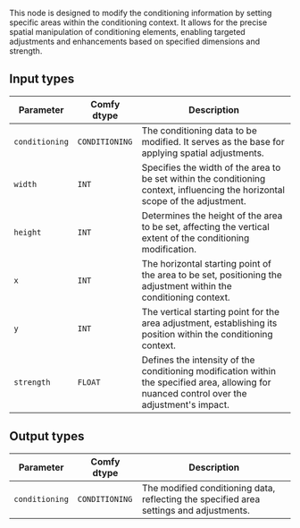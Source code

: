 This node is designed to modify the conditioning information by setting specific areas within the conditioning context. It allows for the precise spatial manipulation of conditioning elements, enabling targeted adjustments and enhancements based on specified dimensions and strength.

## Input types

| Parameter | Comfy dtype | Description |
|-----------|-------------|-------------|
| `conditioning` | `CONDITIONING` | The conditioning data to be modified. It serves as the base for applying spatial adjustments. |
| `width`   | `INT`      | Specifies the width of the area to be set within the conditioning context, influencing the horizontal scope of the adjustment. |
| `height`  | `INT`      | Determines the height of the area to be set, affecting the vertical extent of the conditioning modification. |
| `x`       | `INT`      | The horizontal starting point of the area to be set, positioning the adjustment within the conditioning context. |
| `y`       | `INT`      | The vertical starting point for the area adjustment, establishing its position within the conditioning context. |
| `strength`| `FLOAT`    | Defines the intensity of the conditioning modification within the specified area, allowing for nuanced control over the adjustment's impact. |

## Output types

| Parameter | Comfy dtype | Description |
|-----------|-------------|-------------|
| `conditioning` | `CONDITIONING` | The modified conditioning data, reflecting the specified area settings and adjustments. |